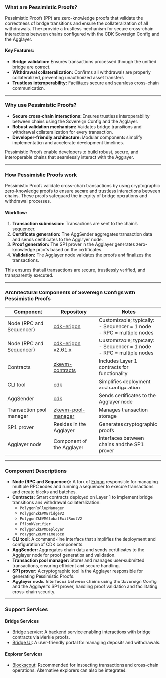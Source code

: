 ### What are Pessimistic Proofs?

Pessimistic Proofs (PP) are zero-knowledge proofs that validate the correctness of bridge transitions and ensure the collateralization of all withdrawals. They provide a trustless mechanism for secure cross-chain interactions between chains configured with the CDK Sovereign Config and the Agglayer.

#### Key Features:
- **Bridge validation:** Ensures transactions processed through the unified bridge are correct.
- **Withdrawal collateralization:** Confirms all withdrawals are properly collateralized, preventing unauthorized asset transfers.
- **Trustless interoperability:** Facilitates secure and seamless cross-chain communication.

---

### Why use Pessimistic Proofs?

- **Secure cross-chain interactions:** Ensures trustless interoperability between chains using the Sovereign Config and the Agglayer.
- **Robust validation mechanism:** Validates bridge transitions and withdrawal collateralization for every transaction.
- **Developer-friendly architecture:** Modular components simplify implementation and accelerate development timelines.

Pessimistic Proofs enable developers to build robust, secure, and interoperable chains that seamlessly interact with the Agglayer.

---

### How Pessimistic Proofs work

Pessimistic Proofs validate cross-chain transactions by using cryptographic zero-knowledge proofs to ensure secure and trustless interactions between chains. These proofs safeguard the integrity of bridge operations and withdrawal processes.

#### Workflow:
1. **Transaction submission:** Transactions are sent to the chain’s sequencer.
2. **Certificate generation:** The AggSender aggregates transaction data and sends certificates to the Agglayer node.
3. **Proof generation:** The SP1 prover in the Agglayer generates zero-knowledge proofs based on the certificates.
4. **Validation:** The Agglayer node validates the proofs and finalizes the transactions.

This ensures that all transactions are secure, trustlessly verified, and transparently executed.

---

### Architectural Components of Sovereign Configs with Pessimistic Proofs

| Component                | Repository                                                                                   | Notes                                                       |
|--------------------------|---------------------------------------------------------------------------------------------|-------------------------------------------------------------|
| Node (RPC and Sequencer) | [cdk-erigon](https://github.com/0xPolygonHermez/cdk-erigon)                                | Customizable; typically:<br>- Sequencer = 1 node<br>- RPC = multiple nodes |
| Node (RPC and Sequencer) | [cdk-erigon v2.61.x](https://github.com/0xPolygonHermez/cdk-erigon)                                | Customizable; typically:<br>- Sequencer = 1 node<br>- RPC = multiple nodes |
| Contracts                | [zkevm-contracts](https://github.com/0xPolygonHermez/zkevm-contracts)                       | Includes Layer 1 contracts for functionality               |
| CLI tool                 | [cdk](https://github.com/0xPolygon/cdk)                                                    | Simplifies deployment and configuration                     |
| AggSender                | [cdk](https://github.com/0xPolygon/cdk)                                                    | Sends certificates to the Agglayer node                    |
| Transaction pool manager | [zkevm-pool-manager](https://github.com/0xPolygon/zkevm-pool-manager)                       | Manages transaction storage                                 |
| SP1 prover               | Resides in the Agglayer                                                                     | Generates cryptographic proofs                             |
| Agglayer node            | Component of the Agglayer                                                                   | Interfaces between chains and the SP1 prover               |

---

### Component Descriptions

- **Node (RPC and Sequencer):** A fork of [Erigon](https://github.com/ledgerwatch/erigon) responsible for managing multiple RPC nodes and running a sequencer to execute transactions and create blocks and batches.
- **Contracts:** Smart contracts deployed on Layer 1 to implement bridge transitions and withdrawal collateralization:
  - `PolygonRollupManager`
  - `PolygonZkEVMBridgeV2`
  - `PolygonZkEVMGlobalExitRootV2`
  - `FflonkVerifier`
  - `PolygonZkEVMDeployer`
  - `PolygonZkEVMTimelock`
- **CLI tool:** A command-line interface that simplifies the deployment and configuration of CDK components.
- **AggSender:** Aggregates chain data and sends certificates to the Agglayer node for proof generation and validation.
- **Transaction pool manager:** Stores and manages user-submitted transactions, ensuring efficient and secure handling.
- **SP1 prover:** A cryptographic tool in the Agglayer responsible for generating Pessimistic Proofs.
- **Agglayer node:** Interfaces between chains using the Sovereign Config and the Agglayer’s SP1 prover, handling proof validation and facilitating cross-chain security.

---

### Support Services

#### Bridge Services
- [Bridge service](https://github.com/0xPolygonHermez/zkevm-bridge-service): A backend service enabling interactions with bridge contracts via Merkle proofs.
- [Bridge UI](https://portal.polygon.technology/): A user-friendly portal for managing deposits and withdrawals.

#### Explorer Services
- [Blockscout](https://github.com/0xPolygonHermez/blockscout): Recommended for inspecting transactions and cross-chain operations. Alternative explorers can also be integrated.